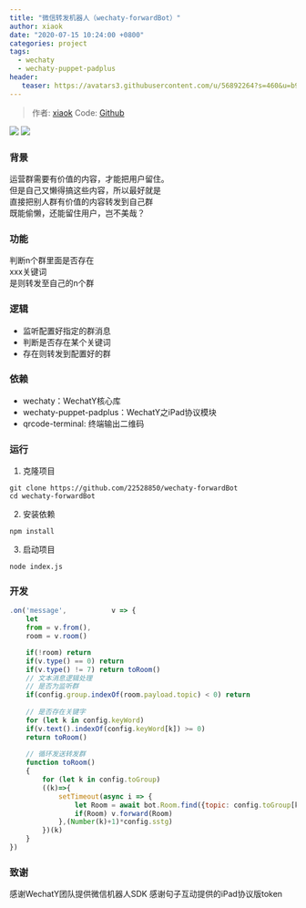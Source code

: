 ```yaml
---
title: "微信转发机器人（wechaty-forwardBot）"
author: xiaok
date: "2020-07-15 10:24:00 +0800"
categories: project
tags:
  - wechaty
  - wechaty-puppet-padplus
header:
   teaser: https://avatars3.githubusercontent.com/u/56892264?s=460&u=b94cb5809dff0bc5766bc88acd3b57629817271f&v=4
---
```


<!-- markdownlint-disable -->
> 作者: [xiaok](https://github.com/22528850)
> Code: [Github](https://github.com/22528850/wechaty-forwardBot)

[![](https://img.shields.io/badge/Powered%20By-Wechaty-green.svg#align=left&display=inline&height=20&margin=%5Bobject%20Object%5D&originHeight=20&originWidth=132&status=done&style=none&width=132)](https://github.com/chatie/wechaty)
[![](https://img.shields.io/badge/Wechaty-%E5%BC%80%E6%BA%90%E6%BF%80%E5%8A%B1%E8%AE%A1%E5%88%92-green.svg#align=left&display=inline&height=20&margin=%5Bobject%20Object%5D&originHeight=20&originWidth=134&status=done&style=none&width=134)](https://github.com/juzibot/Welcome/wiki/Everything-about-Wechaty)

### 背景

运营群需要有价值的内容，才能把用户留住。<br>但是自己又懒得搞这些内容，所以最好就是<br>直接把别人群有价值的内容转发到自己群<br>既能偷懒，还能留住用户，岂不美哉？

### 功能

判断n个群里面是否存在<br>xxx关键词<br>是则转发至自己的n个群

### 逻辑

- 监听配置好指定的群消息
- 判断是否存在某个关键词
- 存在则转发到配置好的群

### 依赖

- wechaty：WechatY核心库
- wechaty-puppet-padplus：WechatY之iPad协议模块
- qrcode-terminal: 终端输出二维码

### 运行

1. 克隆项目
```shell
git clone https://github.com/22528850/wechaty-forwardBot
cd wechaty-forwardBot
```

2. 安装依赖
```shell
npm install
```

3. 启动项目
```shell
node index.js
```

### 开发

```JavaScript
.on('message',           v => {
	let
	from = v.from(),
	room = v.room()

	if(!room) return
	if(v.type() == 0) return
	if(v.type() != 7) return toRoom()
	// 文本消息逻辑处理
	// 是否为监听群
	if(config.group.indexOf(room.payload.topic) < 0) return
	
	// 是否存在关键字
	for (let k in config.keyWord)
	if(v.text().indexOf(config.keyWord[k]) >= 0)
	return toRoom()
	
	// 循环发送转发群
	function toRoom()
	{
		for (let k in config.toGroup)
		((k)=>{
			setTimeout(async i => {
				let Room = await bot.Room.find({topic: config.toGroup[k]})
				if(Room) v.forward(Room)
			},(Number(k)+1)*config.sstg)
		})(k)
	}
})
```

### 致谢

感谢WechatY团队提供微信机器人SDK 感谢句子互动提供的iPad协议版token

